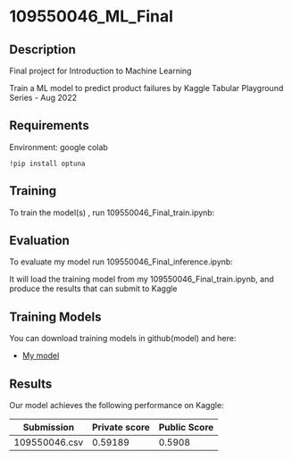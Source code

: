 # 109550046_ML_Final

## Description

Final project for Introduction to Machine Learning

Train a ML model to predict product failures by Kaggle Tabular Playground Series - Aug 2022

## Requirements

Environment: google colab

```setup
!pip install optuna
```

## Training

To train the model(s) , run 109550046_Final_train.ipynb:

## Evaluation

To evaluate my model run 109550046_Final_inference.ipynb:

It will load the training model from my 109550046_Final_train.ipynb, and produce the results that can submit to Kaggle


## Training Models

You can download training models in github(model) and here:

- [My model](https://drive.google.com/file/d/1LjcYAse3otPVcob4ixxsKgN7YgWHXVzU/view?usp=sharing)

## Results

Our model achieves the following performance on Kaggle:

|    Submission      |  Private score  |  Public Score  |
| ------------------ |---------------- | -------------- |
|    109550046.csv   |     0.59189     |     0.5908     |

